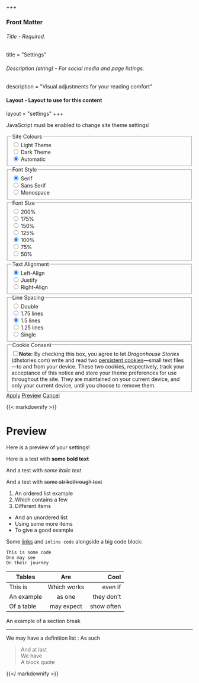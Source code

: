 +++
### Front Matter
###### Title - Required.
title = "Settings"

###### Description (string) - For social media and page listings.
description = "Visual adjustments for your reading comfort"

#### Layout - Layout to use for this content
layout = "settings"
+++

<noscript>JavaScript must be enabled to change site theme settings!</noscript>

<form class='js-only' action='javascript:updateSettings();'>
	<fieldset>
		<legend>Site Colours</legend>
		<div>
			<input type='radio' id='lightmode' name='theme' value='lightmode'>
			<label for='lightmode'>Light Theme</label>
		</div>
		<div>
			<input type='radio' id='darkmode' name='theme' value='darkmode'>
			<label for='darkmode'>Dark Theme</label>
		</div>
		<div>
			<input type='radio' id='autocolour' name='theme' value='autocolour' checked>
			<label for='autocolour'>Automatic</label>
		</div>
	</fieldset>
	<fieldset>
		<legend>Font Style</legend>
		<div>
			<input type='radio' id='serif' name='font' value='serif' checked>
			<label for='serif'>Serif</label>
		</div>
		<div>
			<input type='radio' id='sans' name='font' value='sans'>
			<label for='sans'>Sans Serif</label>
		</div>
		<div>
			<input type='radio' id='mono' name='font' value='mono'>
			<label for='mono'>Monospace</label>
		</div>
	</fieldset>
	<fieldset>
		<legend>Font Size</legend>
		<div>
			<input type='radio' id='s200' name='size' value='s200'>
			<label for='s200'>200%</label>
		</div>
		<div>
			<input type='radio' id='s175' name='size' value='s175'>
			<label for='s175'>175%</label>
		</div>
		<div>
			<input type='radio' id='s150' name='size' value='s150'>
			<label for='s150'>150%</label>
		</div>
		<div>
			<input type='radio' id='s125' name='size' value='s125'>
			<label for='s125'>125%</label>
		</div>
		<div>
			<input type='radio' id='s100' name='size' value='s100' checked>
			<label for='s100'>100%</label>
		</div>
		<div>
			<input type='radio' id='s075' name='size' value='s075'>
			<label for='s075'>75%</label>
		</div>	
		<div>
			<input type='radio' id='s050' name='size' value='s050'>
			<label for='s050'>50%</label>
		</div>			
	</fieldset>
	<fieldset>
		<legend>Text Alignment</legend>
		<div>
			<input type='radio' id='left' name='align' value='left' checked>
			<label for='left'>Left-Align</label>
		</div>
		<div>
			<input type='radio' id='justify' name='align' value='justify'>
			<label for='justify'>Justify</label>
		</div>
		<div>
			<input type='radio' id='right' name='align' value='right'>
			<label for='right'>Right-Align</label>
		</div>			
	</fieldset>
	<fieldset>
		<legend>Line Spacing</legend>
		<div>
			<input type='radio' id='l200' name='line' value='l200'>
			<label for='l200'>Double</label>
		</div>
		<div>
			<input type='radio' id='l175' name='line' value='l175'>
			<label for='l175'>1.75 lines</label>
		</div>
		<div>
			<input type='radio' id='l150' name='line' value='l150' checked>
			<label for='l150'>1.5 lines</label>
		</div>
		<div>
			<input type='radio' id='l125' name='line' value='l125'>
			<label for='l125'>1.25 lines</label>
		</div>	
		<div>
			<input type='radio' id='l100' name='line' value='l100'>
			<label for='l100'>Single</label>
		</div>		
	</fieldset>
	<fieldset>
	<legend>Cookie Consent</legend>
		<span id='cookie-notice'><input id='cookie-consent' class='checkbox' type='checkbox'/><label for='cookie-consent'><b>Note:</b> By checking this box, you agree to let <i>Dragonhouse Stories</i> (dhstories.com) write and read two <a href='https://secureprivacy.ai/blog/what-are-cookies' target='_blank'>persistent cookies</a>—small text files—to and from your device. These two cookies, respectively, track your acceptance of this notice and store your theme preferences for use throughout the site. They are maintained on your current device, and only your current device, until you choose to remove them.</label></span>
	</fieldset>
	<span class='settings-buttons'>
		<a href='javascript:updateSettings();' class='go'>Apply</a>
		<a href='javascript:previewSettings();' class='demo'>Preview</a>
		<a href='javascript:window.history.back();' class='cancel'>Cancel</a>
	</span>
</form>

<p id='error-box' class='error-box hidden'></p>

<div id='preview-box' class='preview-box hidden'>

{{< markdownify >}}

# Preview

Here is a preview of your settings!

Here is a test with **some bold text**

And a test with _some italic text_

And a test with ~~some strikethrough text~~

1. An ordered list example
2. Which contains a few
3. Different items

- And an unordered list
- Using some more items
- To give a good example

Some [links](/) and `inline code` alongside a big code block:

```
This is some code
One may see
On their journey
```

| Tables        | Are           | Cool  |
| ------------- |:-------------:| -----:|
| This is     | Which works | even if |
| An example      | as one      |  they don't |
| Of a table | may expect      |    show often |

An example of a section break

---

We may have a definition list
: As such

> And at last  
> We have  
> A block quote  

{{</ markdownify >}}
</div>